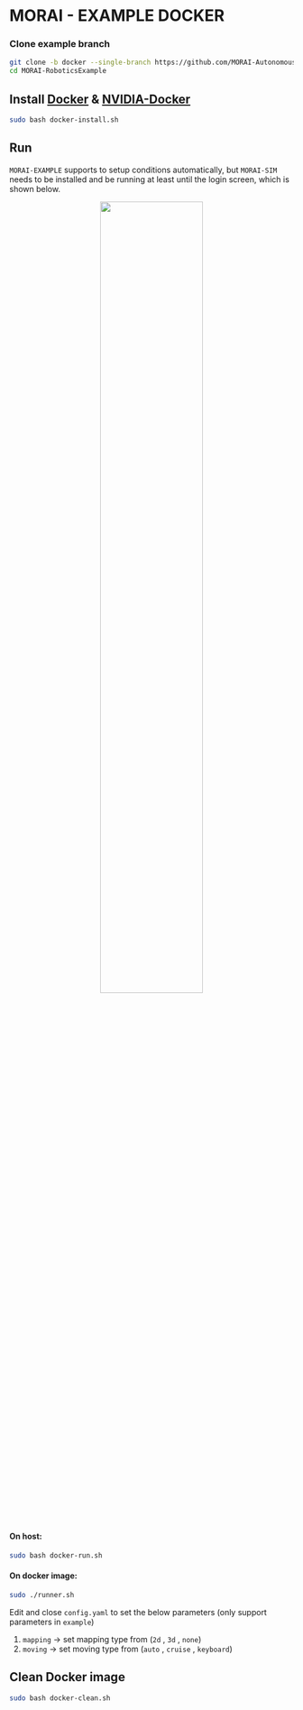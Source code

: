 # MORAI - EXAMPLE DOCKER
### Clone example branch 
```bash
git clone -b docker --single-branch https://github.com/MORAI-Autonomous/MORAI-RoboticsExample.git
cd MORAI-RoboticsExample
```

## Install [Docker](https://docs.docker.com/engine/install/ubuntu/) & [NVIDIA-Docker](https://docs.nvidia.com/datacenter/cloud-native/container-toolkit/install-guide.html#docker)

```bash
sudo bash docker-install.sh
```

## Run
`MORAI-EXAMPLE` supports to setup conditions automatically, but `MORAI-SIM` needs to be installed and be running at least until the login screen, which is shown below.

<p align="center"><img src = "https://user-images.githubusercontent.com/93243768/163738426-3b31375a-838e-4a1c-b97d-fc6993d67262.png" width="60%"></p>

#### On host:
```bash
sudo bash docker-run.sh
```

#### On docker image:
```bash
sudo ./runner.sh
```
Edit and close `config.yaml` to set the below parameters (only support parameters in `example`)
1. `mapping` -> set mapping type from (`2d` , `3d` , `none`)
2. `moving` -> set moving type from (`auto` , `cruise` , `keyboard`) 

## Clean Docker image
```bash
sudo bash docker-clean.sh
```
